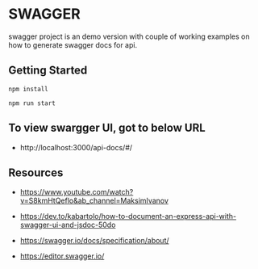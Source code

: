 # SWAGGER

swagger project is an demo version with couple of working examples on how to generate swagger docs for api.


## Getting Started

```
npm install

npm run start
```

## To view swargger UI, got to below URL

- http://localhost:3000/api-docs/#/


## Resources

- https://www.youtube.com/watch?v=S8kmHtQeflo&ab_channel=MaksimIvanov

- https://dev.to/kabartolo/how-to-document-an-express-api-with-swagger-ui-and-jsdoc-50do

- https://swagger.io/docs/specification/about/

- https://editor.swagger.io/